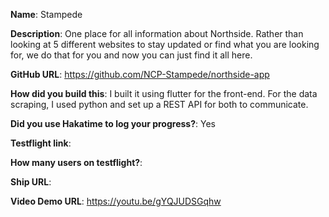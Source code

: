 **Name**: Stampede

**Description**: One place for all information about Northside. Rather than looking at 5 different websites to stay updated or find what you are looking for, we do that for you and now you can just find it all here.

**GitHub URL**: https://github.com/NCP-Stampede/northside-app

**How did you build this**: I built it using flutter for the front-end. For the data scraping, I used python and set up a REST API for both to communicate.

**Did you use Hakatime to log your progress?**: Yes

**Testflight link**:

**How many users on testflight?**:

**Ship URL**: 

**Video Demo URL**: https://youtu.be/gYQJUDSGqhw
